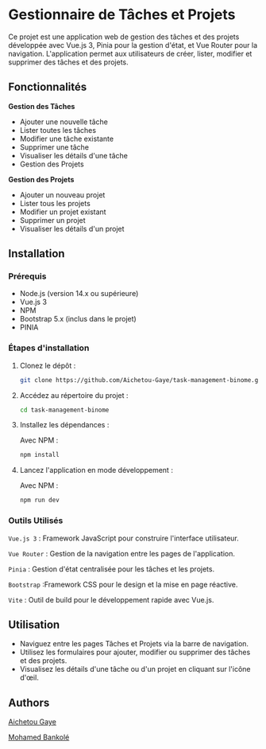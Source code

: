 # Gestionnaire de Tâches et Projets

Ce projet est une application web de gestion des tâches et des projets développée avec Vue.js 3, Pinia pour la gestion d'état, et Vue Router pour la navigation. L'application permet aux utilisateurs de créer, lister, modifier et supprimer des tâches et des projets.

## Fonctionnalités

**Gestion des Tâches**

- Ajouter une nouvelle tâche
- Lister toutes les tâches
- Modifier une tâche existante
- Supprimer une tâche
- Visualiser les détails d'une tâche
- Gestion des Projets

**Gestion des Projets**
- Ajouter un nouveau projet
- Lister tous les projets
- Modifier un projet existant
- Supprimer un projet
- Visualiser les détails d'un projet

## Installation

### Prérequis
- Node.js (version 14.x ou supérieure)
- Vue.js 3
- NPM 
- Bootstrap 5.x (inclus dans le projet)
- PINIA

### Étapes d'installation

1. Clonez le dépôt :

    ```bash
    git clone https://github.com/Aichetou-Gaye/task-management-binome.git
    ```

2. Accédez au répertoire du projet :

    ```bash
    cd task-management-binome

    ```

3. Installez les dépendances :

    Avec NPM :

    ```bash
    npm install
    ```

4. Lancez l'application en mode développement :

    Avec NPM :

    ```bash
    npm run dev
    ```

  




### Outils Utilisés
`Vue.js 3` : Framework JavaScript pour construire l'interface utilisateur.

`Vue Router` : Gestion de la navigation entre les pages de l'application.

`Pinia` : Gestion d'état centralisée pour les tâches et les projets.

`Bootstrap` :Framework CSS pour le design et la mise en page réactive.

`Vite` : Outil de build pour le développement rapide avec Vue.js.

## Utilisation

- Naviguez entre les pages Tâches et Projets via la barre de navigation.
- Utilisez les formulaires pour ajouter, modifier ou supprimer des tâches et des projets.
- Visualisez les détails d'une tâche ou d'un projet en cliquant sur l'icône d'œil.



##  Authors
[Aichetou Gaye](https://github.com/Aichetou-Gaye/)

[Mohamed Bankolé](https://github.com/medbankole97/)



